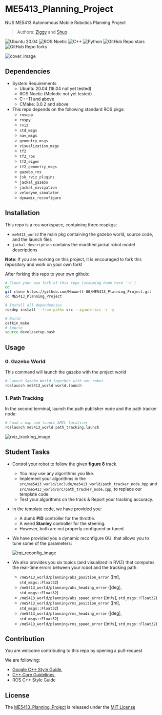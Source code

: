 # ME5413_Planning_Project

NUS ME5413 Autonomous Mobile Robotics Planning Project

> Authors: [Ziggy](https://github.com/ziggyhuang) and [Shuo](https://github.com/SS47816)

![Ubuntu 20.04](https://img.shields.io/badge/OS-Ubuntu_20.04-informational?style=flat&logo=ubuntu&logoColor=white&color=2bbc8a)
![ROS Noetic](https://img.shields.io/badge/Tools-ROS_Noetic-informational?style=flat&logo=ROS&logoColor=white&color=2bbc8a)
![C++](https://img.shields.io/badge/Code-C++-informational?style=flat&logo=c%2B%2B&logoColor=white&color=2bbc8a)
![Python](https://img.shields.io/badge/Code-Python-informational?style=flat&logo=Python&logoColor=white&color=2bbc8a)
![GitHub Repo stars](https://img.shields.io/github/stars/NUS-Advanced-Robotics-Centre/ME5413_Planning_Project?color=FFE333)
![GitHub Repo forks](https://img.shields.io/github/forks/NUS-Advanced-Robotics-Centre/ME5413_Planning_Project?color=FFE333)

![cover_image](src/me5413_world/media/rviz_overview.png)

## Dependencies

- System Requirements:
  - Ubuntu 20.04 (18.04 not yet tested)
  - ROS Noetic (Melodic not yet tested)
  - C++11 and above
  - CMake: 3.0.2 and above
- This repo depends on the following standard ROS pkgs:
  - `roscpp`
  - `rospy`
  - `rviz`
  - `std_msgs`
  - `nav_msgs`
  - `geometry_msgs`
  - `visualization_msgs`
  - `tf2`
  - `tf2_ros`
  - `tf2_eigen`
  - `tf2_geometry_msgs`
  - `gazebo_ros`
  - `jsk_rviz_plugins`
  - `jackal_gazebo`
  - `jackal_navigation`
  - `velodyne_simulator`
  - `dynamic_reconfigure`

## Installation

This repo is a ros workspace, containing three rospkgs:

- `me5413_world` the main pkg containing the gazebo world, source code, and the launch files
- `jackal_description` contains the modified jackal robot model descriptions

**Note:** If you are working on this project, it is encouraged to fork this repository and work on your own fork!

After forking this repo to your own github:

```bash
# Clone your own fork of this repo (assuming home here `~/`)
cd
git clone https://github.com/Maxwell-00/ME5413_Planning_Project.git
cd ME5413_Planning_Project

# Install all dependencies
rosdep install --from-paths src --ignore-src -r -y

# Build
catkin_make
# Source
source devel/setup.bash
```

## Usage

### 0. Gazebo World

This command will launch the gazebo with the project world

```bash
# Launch Gazebo World together with our robot
roslaunch me5413_world world.launch
```

### 1. Path Tracking

In the second terminal, launch the path publisher node and the path tracker node:

```bash
# Load a map and launch AMCL localizer
roslaunch me5413_world path_tracking.launch
```

![rviz_tracking_image](src/me5413_world/media/rviz_tracking.png)

## Student Tasks

- Control your robot to follow the given **figure 8** track.

  - You may use any algorithms you like.
  - Implement your algorithms in the `src/me5413_world/include/me5413_world/path_tracker_node.hpp` and `src/me5413_world/src/path_tracker_node.cpp`, to replace our template code.
  - Test your algorithms on the track & Report your tracking accuracy.

- In the template code, we have provided you:

  - A dumb **PID** controller for the throttle.
  - A weird **Stanley** controller for the steering.
  - However, both are not properly configured or tuned.

- We have provided you a dynamic reconfigure GUI that allows you to tune some of the parameters:

  ![rqt_reconfig_image](src/me5413_world/media/rqt_reconfig.png)

- We also provides you six topics (and visualized in RVIZ) that computes the real-time errors between your robot and the tracking path:
  - `/me5413_world/planning/abs_position_error` ([m], `std_msgs::Float32`)
  - `/me5413_world/planning/abs_heading_error` ([deg], `std_msgs::Float32`)
  - `/me5413_world/planning/abs_speed_error` ([m/s], `std_msgs::Float32`)
  - `/me5413_world/planning/rms_position_error` ([m], `std_msgs::Float32`)
  - `/me5413_world/planning/rms_heading_error` ([deg], `std_msgs::Float32`)
  - `/me5413_world/planning/rms_speed_error` ([m/s], `std_msgs::Float32`)

## Contribution

You are welcome contributing to this repo by opening a pull-request

We are following:

- [Google C++ Style Guide](https://google.github.io/styleguide/cppguide.html),
- [C++ Core Guidelines](https://isocpp.github.io/CppCoreGuidelines/CppCoreGuidelines#main),
- [ROS C++ Style Guide](http://wiki.ros.org/CppStyleGuide)

## License

The [ME5413_Planning_Project](https://github.com/NUS-Advanced-Robotics-Centre/ME5413_Planning_Project) is released under the [MIT License](https://github.com/NUS-Advanced-Robotics-Centre/ME5413_Planning_Project/blob/main/LICENSE)
